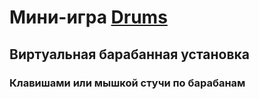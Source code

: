 # Мини-игра [Drums](https://kirilllagutin.github.io/Drums/)
## Виртуальная барабанная установка
### Клавишами или мышкой стучи по барабанам
